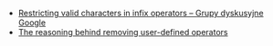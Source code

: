 - [Restricting valid characters in infix operators – Grupy dyskusyjne Google](https://groups.google.com/forum/#!msg/elm-dev/0AHSnDdkSkQ/Gx3K8vI-EQAJ)
- [The reasoning behind removing user-defined operators](https://gist.github.com/evancz/769bba8abb9ddc3bf81d69fa80cc76b1)
